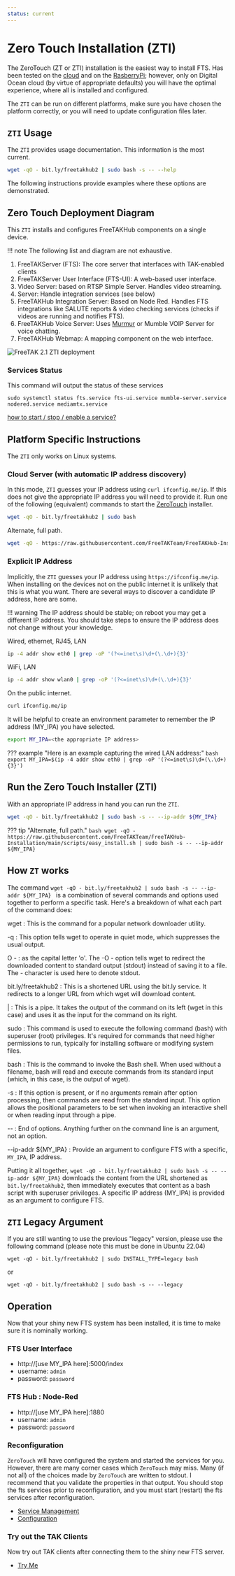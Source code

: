 ```yaml
---
status: current
---
```


# Zero Touch Installation (ZTI)
The ZeroTouch (ZT or ZTI) installation is the easiest way to install FTS. 
Has been tested on the [cloud](../../platform/Cloud/AWS.md) and
on the [RasberryPi](../../platform/RaspberryPi/Installation.md);
however, only on Digital Ocean cloud (by virtue of appropriate defaults) you will have the optimal experience,
where all is installed and configured. 

The `ZTI` can be run on different platforms,
make sure you have chosen the platform correctly,
or you will need to update configuration files later.

## `ZTI` Usage
The `ZTI` provides usage documentation.
This information is the most current.
```bash
wget -qO - bit.ly/freetakhub2 | sudo bash -s -- --help
```

The following instructions provide examples where
these options are demonstrated.

## Zero Touch Deployment Diagram
This `ZTI` installs and configures FreeTAKHub components on a single device.

!!! note
    The following list and diagram are not exhaustive. 

1. FreeTAKServer (FTS): The core server that interfaces with TAK-enabled clients
2. FreeTAKServer User Interface (FTS-UI): A web-based user interface.
3. Video Server:  based on RTSP Simple Server. Handles video streaming.
4. Server:  Handle integration services (see below)
5. FreeTAKHub Integration Server: Based on Node Red. Handles FTS integrations like SALUTE reports & video checking services (checks if videos are running and notifies FTS).
6. FreeTAKHub Voice Server: Uses [Murmur](https://github.com/mumble-voip/mumble) or Mumble VOIP Server for voice chatting.
7. FreeTAKHub Webmap: A mapping component on the web interface.

![FreeTAK 2.1 ZTI deployment](../../images/zero-touch-deply-default.png)

### Services Status
This command will output the status of these services
```
sudo systemctl status fts.service fts-ui.service mumble-server.service nodered.service mediamtx.service
```

 [how to start / stop / enable  a service?](../../../Troubleshooting/Service.md)


## Platform Specific Instructions

The `ZTI` only works on Linux systems.

### Cloud Server (with automatic IP address discovery)

In this mode, `ZTI` guesses your IP address using
`curl ifconfig.me/ip`.
If this does not give the appropriate IP address you will need to provide it.
Run one of the following (equivalent) commands to start the [ZeroTouch](../../mechanism/Ansible/ZeroTouchInstall.md) installer.
```bash
wget -qO - bit.ly/freetakhub2 | sudo bash
```
Alternate, full path.
```bash
wget -qO - https://raw.githubusercontent.com/FreeTAKTeam/FreeTAKHub-Installation/main/scripts/easy_install.sh | sudo bash
```

### Explicit IP Address

Implicitly, the `ZTI` guesses your IP address using `https://ifconfig.me/ip`.
When installing on the devices not on the public internet
it is unlikely that this is what you want.
There are several ways to discover a candidate IP address, here are some.

!!! warning
    The IP address should be stable; on reboot you may get a different IP address.
    You should take steps to ensure the IP address does not change without your knowledge.

Wired, ethernet, RJ45, LAN
```bash
ip -4 addr show eth0 | grep -oP '(?<=inet\s)\d+(\.\d+){3}'
```
WiFi, LAN
```bash
ip -4 addr show wlan0 | grep -oP '(?<=inet\s)\d+(\.\d+){3}'
```
On the public internet.
```bash
curl ifconfig.me/ip
```

It will be helpful to create an environment parameter
to remember the IP address (MY_IPA) you have selected.
```bash
export MY_IPA=<the appropriate IP address>
```
??? example "Here is an example capturing the wired LAN address:"
    ```bash
    export MY_IPA=$(ip -4 addr show eth0 | grep -oP '(?<=inet\s)\d+(\.\d+){3}')
    ```

## Run the Zero Touch Installer (ZTI)

With an appropriate IP address in hand you can run the `ZTI`.
```bash
wget -qO - bit.ly/freetakhub2 | sudo bash -s -- --ip-addr ${MY_IPA}
```
??? tip "Alternate, full path."
    ```bash
    wget -qO - https://raw.githubusercontent.com/FreeTAKTeam/FreeTAKHub-Installation/main/scripts/easy_install.sh | sudo bash -s -- --ip-addr ${MY_IPA}
    ```

## How `ZT` works
The command `wget -qO - bit.ly/freetakhub2 | sudo bash -s -- --ip-addr ${MY_IPA} `
is a combination of several commands and options used together to perform a specific task.
Here's a breakdown of what each part of the command does:

wget
: This is the command for a popular network downloader utility.

-q
: This option tells wget to operate in quiet mode, which suppresses the usual output.

O -
: as the capital letter 'o'.
The -O - option tells wget to redirect the downloaded content to standard output (stdout)
instead of saving it to a file. The - character is used here to denote stdout.

bit.ly/freetakhub2
: This is a shortened URL using the bit.ly service.
It redirects to a longer URL from which wget will download content.

|
: This is a pipe.
It takes the output of the command on its left (wget in this case)
and uses it as the input for the command on its right.


sudo
: This command is used to execute the following command (bash) with superuser (root) privileges.
It's required for commands that need higher permissions to run,
typically for installing software or modifying system files.

bash
: This is the command to invoke the Bash shell. When used without a filename,
bash will read and execute commands from its standard input (which, in this case, is the output of wget).

-s
: If this option is present, or if no arguments remain after option processing,
then commands are read from the standard input.
This option allows the positional parameters to be set when invoking an interactive shell
or when reading input through a pipe.

--
: End of options.
Anything further on the command line is an argument, not an option.

--ip-addr ${MY_IPA}
: Provide an argument to configure FTS with a specific, `MY_IPA`, IP address.


Putting it all together, `wget -qO - bit.ly/freetakhub2 | sudo bash -s -- --ip-addr ${MY_IPA}`
downloads the content from the URL shortened as `bit.ly/freetakhub2`,
then immediately executes that content as a bash script with superuser privileges.
A specific IP address (MY_IPA) is provided as an argument to configure FTS.


## `ZTI` Legacy Argument

If you are still wanting to use the previous "legacy" version,
please use the following command (please note this must be done in Ubuntu 22.04)

```console
wget -qO - bit.ly/freetakhub2 | sudo INSTALL_TYPE=legacy bash
```
or
```console
wget -qO - bit.ly/freetakhub2 | sudo bash -s -- --legacy
```

## Operation

Now that your shiny new FTS system has been installed,
it is time to make sure it is nominally working.

### FTS User Interface

* http://[use MY_IPA here]:5000/index
* username: `admin`
* password: `password`

### FTS Hub : Node-Red

* http://[use MY_IPA here]:1880
* username: `admin`
* password: `password`

### Reconfiguration

`ZeroTouch` will have configured the system and started the services for you. 
However, there are many corner cases which `ZeroTouch` may miss.
Many (if not all) of the choices made by `ZeroTouch` are written to stdout.
I recommend that you validate the properties in that output.
You should stop the fts services prior to reconfiguration,
and you must start (restart) the fts services after reconfiguration.

* [Service Management](../../../administration/Operation/fts-service-mgmt.md)
* [Configuration](../../../administration/Operation/fts-config.md)

### Try out the TAK Clients

Now try out TAK clients after connecting them to the shiny new FTS server.

* [Try Me](../../../Usage/Connecting_ATAK.md)
